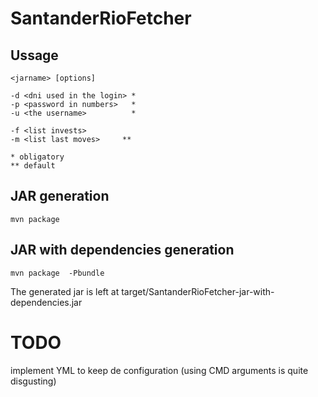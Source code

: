 # SantanderRioFetcher

## Ussage

    <jarname> [options]
  
    -d <dni used in the login> *
    -p <password in numbers>   *
    -u <the username>          *
  
    -f <list invests>         
    -m <list last moves>     **
    
    * obligatory
    ** default

## JAR generation

    mvn package

## JAR with dependencies generation

    mvn package  -Pbundle

The generated jar is left at target/SantanderRioFetcher-jar-with-dependencies.jar


# TODO

implement YML to keep de configuration (using CMD arguments is quite disgusting)

